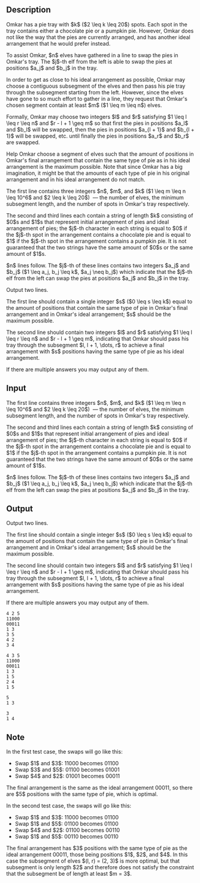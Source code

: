 ## Description

<div><p>Omkar has a pie tray with $k$ ($2 \leq k \leq 20$) spots. Each spot in the tray contains either a chocolate pie or a pumpkin pie. However, Omkar does not like the way that the pies are currently arranged, and has another ideal arrangement that he would prefer instead.</p><p>To assist Omkar, $n$ elves have gathered in a line to swap the pies in Omkar's tray. The $j$-th elf from the left is able to swap the pies at positions $a_j$ and $b_j$ in the tray.</p><p>In order to get as close to his ideal arrangement as possible, Omkar may choose a contiguous subsegment of the elves and then pass his pie tray through the subsegment starting from the left. However, since the elves have gone to so much effort to gather in a line, they request that Omkar's chosen segment contain at least $m$ ($1 \leq m \leq n$) elves.</p><p>Formally, Omkar may choose two integers $l$ and $r$ satisfying $1 \leq l \leq r \leq n$ and $r - l + 1 \geq m$ so that first the pies in positions $a_l$ and $b_l$ will be swapped, then the pies in positions $a_{l + 1}$ and $b_{l + 1}$ will be swapped, etc. until finally the pies in positions $a_r$ and $b_r$ are swapped.</p><p>Help Omkar choose a segment of elves such that the amount of positions in Omkar's final arrangement that contain the same type of pie as in his ideal arrangement is the maximum possible. <span class="tex-font-style-bf">Note that since Omkar has a big imagination, it might be that the amounts of each type of pie in his original arrangement and in his ideal arrangement do not match</span>.</p></div><div class="input-specification"><p>The first line contains three integers $n$, $m$, and $k$ ($1 \leq m \leq n \leq 10^6$ and $2 \leq k \leq 20$) &nbsp;— the number of elves, the minimum subsegment length, and the number of spots in Omkar's tray respectively. </p><p>The second and third lines each contain a string of length $k$ consisting of $0$s and $1$s that represent initial arrangement of pies and ideal arrangement of pies; the $j$-th character in each string is equal to $0$ if the $j$-th spot in the arrangement contains a chocolate pie and is equal to $1$ if the $j$-th spot in the arrangement contains a pumpkin pie. It is not guaranteed that the two strings have the same amount of $0$s or the same amount of $1$s.</p><p>$n$ lines follow. The $j$-th of these lines contains two integers $a_j$ and $b_j$ ($1 \leq a_j, b_j \leq k$, $a_j \neq b_j$) which indicate that the $j$-th elf from the left can swap the pies at positions $a_j$ and $b_j$ in the tray.</p></div><div class="output-specification"><p>Output two lines. </p><p>The first line should contain a single integer $s$ ($0 \leq s \leq k$) equal to the amount of positions that contain the same type of pie in Omkar's final arrangement and in Omkar's ideal arrangement; $s$ should be the maximum possible. </p><p>The second line should contain two integers $l$ and $r$ satisfying $1 \leq l \leq r \leq n$ and $r - l + 1 \geq m$, indicating that Omkar should pass his tray through the subsegment $l, l + 1, \dots, r$ to achieve a final arrangement with $s$ positions having the same type of pie as his ideal arrangement.</p><p>If there are multiple answers you may output any of them.</p></div>

## Input

<p>The first line contains three integers $n$, $m$, and $k$ ($1 \leq m \leq n \leq 10^6$ and $2 \leq k \leq 20$) &nbsp;— the number of elves, the minimum subsegment length, and the number of spots in Omkar's tray respectively. </p><p>The second and third lines each contain a string of length $k$ consisting of $0$s and $1$s that represent initial arrangement of pies and ideal arrangement of pies; the $j$-th character in each string is equal to $0$ if the $j$-th spot in the arrangement contains a chocolate pie and is equal to $1$ if the $j$-th spot in the arrangement contains a pumpkin pie. It is not guaranteed that the two strings have the same amount of $0$s or the same amount of $1$s.</p><p>$n$ lines follow. The $j$-th of these lines contains two integers $a_j$ and $b_j$ ($1 \leq a_j, b_j \leq k$, $a_j \neq b_j$) which indicate that the $j$-th elf from the left can swap the pies at positions $a_j$ and $b_j$ in the tray.</p>

## Output

<p>Output two lines. </p><p>The first line should contain a single integer $s$ ($0 \leq s \leq k$) equal to the amount of positions that contain the same type of pie in Omkar's final arrangement and in Omkar's ideal arrangement; $s$ should be the maximum possible. </p><p>The second line should contain two integers $l$ and $r$ satisfying $1 \leq l \leq r \leq n$ and $r - l + 1 \geq m$, indicating that Omkar should pass his tray through the subsegment $l, l + 1, \dots, r$ to achieve a final arrangement with $s$ positions having the same type of pie as his ideal arrangement.</p><p>If there are multiple answers you may output any of them.</p>





```input1
4 2 5
11000
00011
1 3
3 5
4 2
3 4
```




```input2
4 3 5
11000
00011
1 3
1 5
2 4
1 5
```




```output1
5
1 3
```




```output2
3
1 4
```



## Note

<p>In the first test case, the swaps will go like this: </p><ul> <li> Swap $1$ and $3$: <span class="tex-font-style-tt">11000</span> becomes <span class="tex-font-style-tt">01100</span> </li><li> Swap $3$ and $5$: <span class="tex-font-style-tt">01100</span> becomes <span class="tex-font-style-tt">01001</span> </li><li> Swap $4$ and $2$: <span class="tex-font-style-tt">01001</span> becomes <span class="tex-font-style-tt">00011</span> </li></ul> The final arrangement is the same as the ideal arrangement <span class="tex-font-style-tt">00011</span>, so there are $5$ positions with the same type of pie, which is optimal.<p>In the second test case, the swaps will go like this: </p><ul> <li> Swap $1$ and $3$: <span class="tex-font-style-tt">11000</span> becomes <span class="tex-font-style-tt">01100</span> </li><li> Swap $1$ and $5$: <span class="tex-font-style-tt">01100</span> becomes <span class="tex-font-style-tt">01100</span> </li><li> Swap $4$ and $2$: <span class="tex-font-style-tt">01100</span> becomes <span class="tex-font-style-tt">00110</span> </li><li> Swap $1$ and $5$: <span class="tex-font-style-tt">00110</span> becomes <span class="tex-font-style-tt">00110</span> </li></ul> The final arrangement has $3$ positions with the same type of pie as the ideal arrangement <span class="tex-font-style-tt">00011</span>, those being positions $1$, $2$, and $4$. In this case the subsegment of elves $(l, r) = (2, 3)$ is more optimal, but that subsegment is only length $2$ and therefore does not satisfy the constraint that the subsegment be of length at least $m = 3$.
